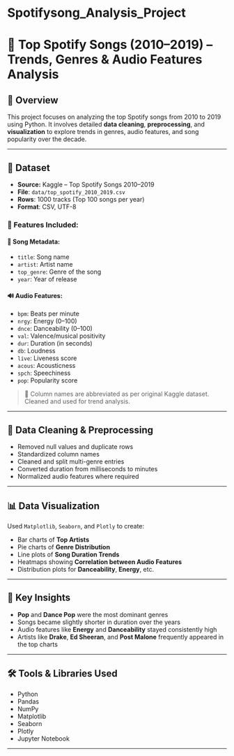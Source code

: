 # Spotifysong_Analysis_Project
# 🎵 Top Spotify Songs (2010–2019) – Trends, Genres & Audio Features Analysis

## 📌 Overview
This project focuses on analyzing the top Spotify songs from 2010 to 2019 using Python. It involves detailed **data cleaning**, **preprocessing**, and **visualization** to explore trends in genres, audio features, and song popularity over the decade.

---

## 📁 Dataset
- **Source:** Kaggle – Top Spotify Songs 2010–2019
- **File**: `data/top_spotify_2010_2019.csv`
- **Rows**: 1000 tracks (Top 100 songs per year)
- **Format**: CSV, UTF-8

### 🧾 Features Included:
#### 🎵 Song Metadata:
- `title`: Song name
- `artist`: Artist name
- `top_genre`: Genre of the song
- `year`: Year of release

#### 🔊 Audio Features:
- `bpm`: Beats per minute
- `nrgy`: Energy (0–100)
- `dnce`: Danceability (0–100)
- `val`: Valence/musical positivity
- `dur`: Duration (in seconds)
- `db`: Loudness
- `live`: Liveness score
- `acous`: Acousticness
- `spch`: Speechiness
- `pop`: Popularity score

> 📌 Column names are abbreviated as per original Kaggle dataset. Cleaned and used for trend analysis.

---

## 🧹 Data Cleaning & Preprocessing
- Removed null values and duplicate rows
- Standardized column names
- Cleaned and split multi-genre entries
- Converted duration from milliseconds to minutes
- Normalized audio features where required

---

## 📊 Data Visualization
Used `Matplotlib`, `Seaborn`, and `Plotly` to create:
- Bar charts of **Top Artists**
- Pie charts of **Genre Distribution**
- Line plots of **Song Duration Trends**
- Heatmaps showing **Correlation between Audio Features**
- Distribution plots for **Danceability**, **Energy**, etc.

---

## 📌 Key Insights
- **Pop** and **Dance Pop** were the most dominant genres
- Songs became slightly shorter in duration over the years
- Audio features like **Energy** and **Danceability** stayed consistently high
- Artists like **Drake**, **Ed Sheeran**, and **Post Malone** frequently appeared in the top charts

---

## 🛠️ Tools & Libraries Used
- Python
- Pandas
- NumPy
- Matplotlib
- Seaborn
- Plotly
- Jupyter Notebook

---
